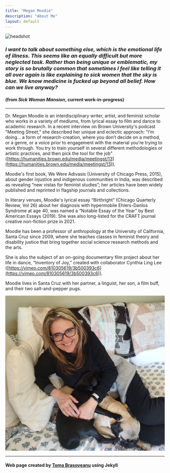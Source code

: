 ```yaml
---
title: "Megan Moodie"
description: "About Me"
layout: default
---
```


<style> @font-face { font-family: Open Dyslexic; src: url('opendyslexic.otf'); } </style>

![headshot](headshot.jpg)

### *I want to talk about something else, which is the emotional life of illness. This seems like an equally difficult but more neglected task. Rather than being unique or emblematic, my story is so brutally common that sometimes I feel like telling it all over again is like explaining to sick women that the sky is blue. We know medicine is fucked up beyond all belief. How can we live anyway?*

#### (from *Sick Woman Mansion*, current work-in-progress)

-----

Dr. Megan Moodie is an interdisciplinary writer, artist, and feminist scholar who works in a variety of mediums, from lyrical essay to film and dance to academic research. In a recent interview on Brown University's podcast "Meeting Street," she described her unique and eclectic approach: "I’m doing... a form of research-creation, where you don’t decide on a method, or a genre, or a voice prior to engagement with the material you’re trying to work through. You try to train yourself in several different methodologies or artistic practices, and then pick the tool for the job" ([https://humanities.brown.edu/media/meetingst/13](https://humanities.brown.edu/media/meetingst/13)).

Moodie's first book, We Were Adivasis (University of Chicago Press, 2015), about gender injustice and indigenous communities in India, was described as revealing “new vistas for feminist studies”; her articles have been widely published and reprinted in flagship journals and collections.

In literary venues, Moodie's lyrical essay “Birthright” (Chicago Quarterly Review, Vol 26) about her diagnosis with hypermobile Ehlers-Danlos Syndrome at age 40, was named a “Notable Essay of the Year” by Best American Essays (2019). She was also long-listed for the CRAFT journal creative non-fiction prize in 2021.

Moodie has been a professor of anthropology at the University of California, Santa Cruz since 2009, where she teaches classes in feminist theory and disability justice that bring together social science research methods and the arts.

She is also the subject of an on-going documentary film project about her life in dance, “Inventory of Joy,” created with collaborator Cynthia Ling Lee ([https://vimeo.com/810305619/3b500393c6](https://vimeo.com/810305619/3b500393c6)).

Moodie lives in Santa Cruz with her partner, a linguist, her son, a film buff, and their two salt-and-pepper pugs.

![pugs](pugs.jpg)

-----

#### Web page created by [Toma Brasoveanu](https://meganmoodie.github.io/toma.html) using Jekyll
